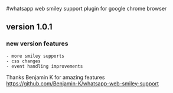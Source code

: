 #whatsapp web smiley support plugin for google chrome browser

## version 1.0.1

### new version features

	- more smiley supports
	- css changes
	- event handling improvements

Thanks Benjamin K for amazing features 	
https://github.com/Benjamin-K/whatsapp-web-smiley-support